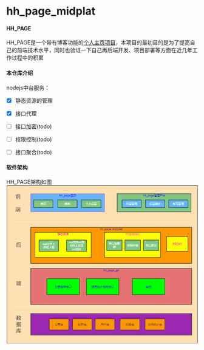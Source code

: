 # hh_page_midplat

#### HH_PAGE
HH_PAGE是一个带有博客功能的[个人主页项目](http://blog.haoqian.icu/info)，本项目的最初目的是为了提高自己的前端技术水平，同时也验证一下自己再后端开发、项目部署等方面在近几年工作过程中的积累

#### 本仓库介绍
nodejs中台服务：
- [x] 静态资源的管理
- [x] 接口代理
- [ ] 接口加密(todo)
- [ ] 权限控制(todo)
- [ ] 接口聚合(todo)


#### 软件架构
HH_PAGE架构如图
![输入图片说明](public/image.png)
